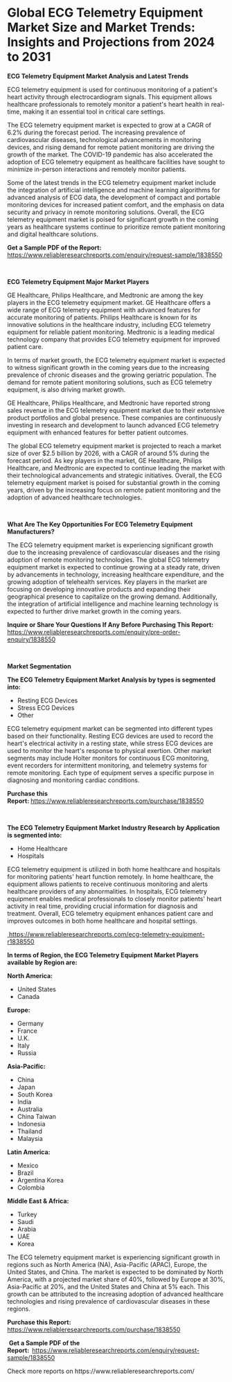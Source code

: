<p><h1>Global ECG Telemetry Equipment Market Size and Market Trends: Insights and Projections from 2024 to 2031</h1></p><p><strong>ECG Telemetry Equipment Market Analysis and Latest Trends</strong></p>
<p><p>ECG telemetry equipment is used for continuous monitoring of a patient's heart activity through electrocardiogram signals. This equipment allows healthcare professionals to remotely monitor a patient's heart health in real-time, making it an essential tool in critical care settings.</p><p>The ECG telemetry equipment market is expected to grow at a CAGR of 6.2% during the forecast period. The increasing prevalence of cardiovascular diseases, technological advancements in monitoring devices, and rising demand for remote patient monitoring are driving the growth of the market. The COVID-19 pandemic has also accelerated the adoption of ECG telemetry equipment as healthcare facilities have sought to minimize in-person interactions and remotely monitor patients.</p><p>Some of the latest trends in the ECG telemetry equipment market include the integration of artificial intelligence and machine learning algorithms for advanced analysis of ECG data, the development of compact and portable monitoring devices for increased patient comfort, and the emphasis on data security and privacy in remote monitoring solutions. Overall, the ECG telemetry equipment market is poised for significant growth in the coming years as healthcare systems continue to prioritize remote patient monitoring and digital healthcare solutions.</p></p>
<p><strong>Get a Sample PDF of the Report:&nbsp;</strong> <a href="https://www.reliableresearchreports.com/enquiry/request-sample/1838550">https://www.reliableresearchreports.com/enquiry/request-sample/1838550</a></p>
<p>&nbsp;</p>
<p><strong>ECG Telemetry Equipment Major Market Players</strong></p>
<p><p>GE Healthcare, Philips Healthcare, and Medtronic are among the key players in the ECG telemetry equipment market. GE Healthcare offers a wide range of ECG telemetry equipment with advanced features for accurate monitoring of patients. Philips Healthcare is known for its innovative solutions in the healthcare industry, including ECG telemetry equipment for reliable patient monitoring. Medtronic is a leading medical technology company that provides ECG telemetry equipment for improved patient care.</p><p>In terms of market growth, the ECG telemetry equipment market is expected to witness significant growth in the coming years due to the increasing prevalence of chronic diseases and the growing geriatric population. The demand for remote patient monitoring solutions, such as ECG telemetry equipment, is also driving market growth.</p><p>GE Healthcare, Philips Healthcare, and Medtronic have reported strong sales revenue in the ECG telemetry equipment market due to their extensive product portfolios and global presence. These companies are continuously investing in research and development to launch advanced ECG telemetry equipment with enhanced features for better patient outcomes.</p><p>The global ECG telemetry equipment market is projected to reach a market size of over $2.5 billion by 2026, with a CAGR of around 5% during the forecast period. As key players in the market, GE Healthcare, Philips Healthcare, and Medtronic are expected to continue leading the market with their technological advancements and strategic initiatives. Overall, the ECG telemetry equipment market is poised for substantial growth in the coming years, driven by the increasing focus on remote patient monitoring and the adoption of advanced healthcare technologies.</p></p>
<p>&nbsp;</p>
<p><strong>What Are The Key Opportunities For ECG Telemetry Equipment Manufacturers?</strong></p>
<p><p>The ECG telemetry equipment market is experiencing significant growth due to the increasing prevalence of cardiovascular diseases and the rising adoption of remote monitoring technologies. The global ECG telemetry equipment market is expected to continue growing at a steady rate, driven by advancements in technology, increasing healthcare expenditure, and the growing adoption of telehealth services. Key players in the market are focusing on developing innovative products and expanding their geographical presence to capitalize on the growing demand. Additionally, the integration of artificial intelligence and machine learning technology is expected to further drive market growth in the coming years.</p></p>
<p><strong>Inquire or Share Your Questions If Any Before Purchasing This Report:</strong> <a href="https://www.reliableresearchreports.com/enquiry/pre-order-enquiry/1838550">https://www.reliableresearchreports.com/enquiry/pre-order-enquiry/1838550</a></p>
<p>&nbsp;</p>
<p><strong>Market Segmentation</strong></p>
<p><strong>The ECG Telemetry Equipment Market Analysis by types is segmented into:</strong></p>
<p><ul><li>Resting ECG Devices</li><li>Stress ECG Devices</li><li>Other</li></ul></p>
<p><p>ECG telemetry equipment market can be segmented into different types based on their functionality. Resting ECG devices are used to record the heart's electrical activity in a resting state, while stress ECG devices are used to monitor the heart's response to physical exertion. Other market segments may include Holter monitors for continuous ECG monitoring, event recorders for intermittent monitoring, and telemetry systems for remote monitoring. Each type of equipment serves a specific purpose in diagnosing and monitoring cardiac conditions.</p></p>
<p><strong>Purchase this Report:&nbsp;</strong><a href="https://www.reliableresearchreports.com/purchase/1838550">https://www.reliableresearchreports.com/purchase/1838550</a></p>
<p>&nbsp;</p>
<p><strong>The ECG Telemetry Equipment Market Industry Research by Application is segmented into:</strong></p>
<p><ul><li>Home Healthcare</li><li>Hospitals</li></ul></p>
<p><p>ECG telemetry equipment is utilized in both home healthcare and hospitals for monitoring patients' heart function remotely. In home healthcare, the equipment allows patients to receive continuous monitoring and alerts healthcare providers of any abnormalities. In hospitals, ECG telemetry equipment enables medical professionals to closely monitor patients' heart activity in real time, providing crucial information for diagnosis and treatment. Overall, ECG telemetry equipment enhances patient care and improves outcomes in both home healthcare and hospital settings.</p></p>
<p><a href="https://www.reliableresearchreports.com/ecg-telemetry-equipment-r1838550">&nbsp;https://www.reliableresearchreports.com/ecg-telemetry-equipment-r1838550</a></p>
<p><strong>In terms of Region, the ECG Telemetry Equipment Market Players available by Region are:</strong></p>
<p>
    <p> <strong> North America: </strong>
        <ul>
            <li>United States</li>
            <li>Canada</li>
        </ul>
        </p> 
    <p> <strong> Europe: </strong>
        <ul>
            <li>Germany</li>
            <li>France</li>
            <li>U.K.</li>
            <li>Italy</li>
            <li>Russia</li>
        </ul>
        </p> 
    <p> <strong> Asia-Pacific: </strong>
        <ul>
            <li>China</li>
            <li>Japan</li>
            <li>South Korea</li>
            <li>India</li>
            <li>Australia</li>
            <li>China Taiwan</li>
            <li>Indonesia</li>
            <li>Thailand</li>
            <li>Malaysia</li>
        </ul>
        </p> 
    <p> <strong> Latin America: </strong>
        <ul>
            <li>Mexico</li>
            <li>Brazil</li>
            <li>Argentina Korea</li>
            <li>Colombia</li>
        </ul>
        </p> 
    <p> <strong> Middle East & Africa: </strong>
        <ul>
            <li>Turkey</li>
            <li>Saudi</li>
            <li>Arabia</li>
            <li>UAE</li>
            <li>Korea</li>
        </ul>
    </p>
    </p>
<p><p>The ECG telemetry equipment market is experiencing significant growth in regions such as North America (NA), Asia-Pacific (APAC), Europe, the United States, and China. The market is expected to be dominated by North America, with a projected market share of 40%, followed by Europe at 30%, Asia-Pacific at 20%, and the United States and China at 5% each. This growth can be attributed to the increasing adoption of advanced healthcare technologies and rising prevalence of cardiovascular diseases in these regions.</p></p>
<p><strong>Purchase this Report: </strong><a href="https://www.reliableresearchreports.com/purchase/1838550">https://www.reliableresearchreports.com/purchase/1838550</a></p>
<p>&nbsp;<strong>Get a Sample PDF of the Report:&nbsp;&nbsp;</strong><a href="https://www.reliableresearchreports.com/enquiry/request-sample/1838550">https://www.reliableresearchreports.com/enquiry/request-sample/1838550</a></p>
<p><strong></strong></p>
<p>Check more reports on https://www.reliableresearchreports.com/</p>